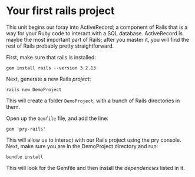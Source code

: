 # Your first rails project

This unit begins our foray into ActiveRecord; a component of Rails
that is a way for your Ruby code to interact with a SQL
database. ActiveRecord is maybe the most important part of Rails;
after you master it, you will find the rest of Rails probably pretty
straightforward.

First, make sure that rails is installed:

    gem install rails --version 3.2.13

Next, generate a new Rails *project*:

    rails new DemoProject

This will create a folder `DemoProject`, with a bunch of Rails
directories in them.

Open up the `Gemfile` file, and add the line:

    gem 'pry-rails'

This will allow us to interact with our Rails project using the 
pry console. Next, make sure you are in the DemoProject directory and run:

    bundle install 

This will look for the Gemfile and then install the *dependencies* listed in it.
